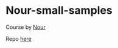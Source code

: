 # Nour-small-samples

Course by [Nour](https://github.com/Noura-kr)

Repo [here](https://github.com/DataScienceRetreat/Nour-small-samples)